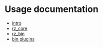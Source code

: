 # Usage documentation
- [intro](intro.md)
- [rz_core](core.md)
- [rz_bin](bin.md)
- [bin plugins](bin_plugin.md)
